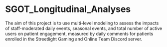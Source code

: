 # SGOT_Longitudinal_Analyses
The aim of this project is to use multi-level modeling to assess the impacts of staff-moderated daily events, seasonal events, and total number of active users on patient engagement, measured by daily comments for patients enrolled in the Streetlight Gaming and Online Team Discord server. 
